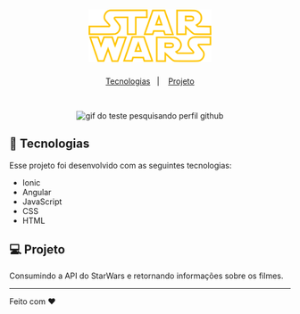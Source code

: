 <h1 align="center">
  <img alt="Logo star wars" title="Logo star wars" src="src/assets/img/title.svg" width="220px" />
</h1>

<p align="center">
  <a href="#-tecnologias">Tecnologias</a>&nbsp;&nbsp;&nbsp;|&nbsp;&nbsp;&nbsp;
  <a href="#-projeto">Projeto</a>
</p>

<br>

<p align="center">
  <img alt="gif do teste pesquisando perfil github" src="https://j.gifs.com/qQZEZG.gif" width="50%">
</p>

## 🚀 Tecnologias

Esse projeto foi desenvolvido com as seguintes tecnologias:

- Ionic
- Angular
- JavaScript
- CSS
- HTML

## 💻 Projeto

Consumindo a API do StarWars e retornando informações sobre os filmes.

---

Feito com ♥ 
